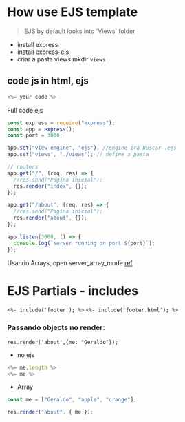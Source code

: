 # How use EJS template

> EJS by default looks into 'Views' folder

- install express
- install express-ejs
- criar a pasta views mkdir `views`

## code js in html, ejs

```js
<%= your code %>
```

Full code ejs

```js
const express = require("express");
const app = express();
const port = 3000;

app.set("view engine", "ejs"); //engine irá buscar .ejs
app.set("views", "./views"); // define a pasta

// routers
app.get("/", (req, res) => {
  //res.send("Pagina inicial");
  res.render("index", {});
});

app.get("/about", (req, res) => {
  //res.send("Pagina inicial");
  res.render("about", {});
});

app.listen(3000, () => {
  console.log(`server running on port ${port}`);
});
```

Usando Arrays, open server_array_mode
[ref](https://www.treinaweb.com.br/blog/utilizando-template-engine-ejs-com-node-js)

# EJS Partials - includes

`<%- include('footer'); %>`
`<%- include('footer.html'); %>`

### Passando objects no render:

`res.render('about',{me: "Geraldo"});`

- no ejs

```js
<%= me.length %>
<%= me %>

```

- Array

```js
const me = ["Geraldo", "apple", "orange"];

res.render("about", { me });
```
